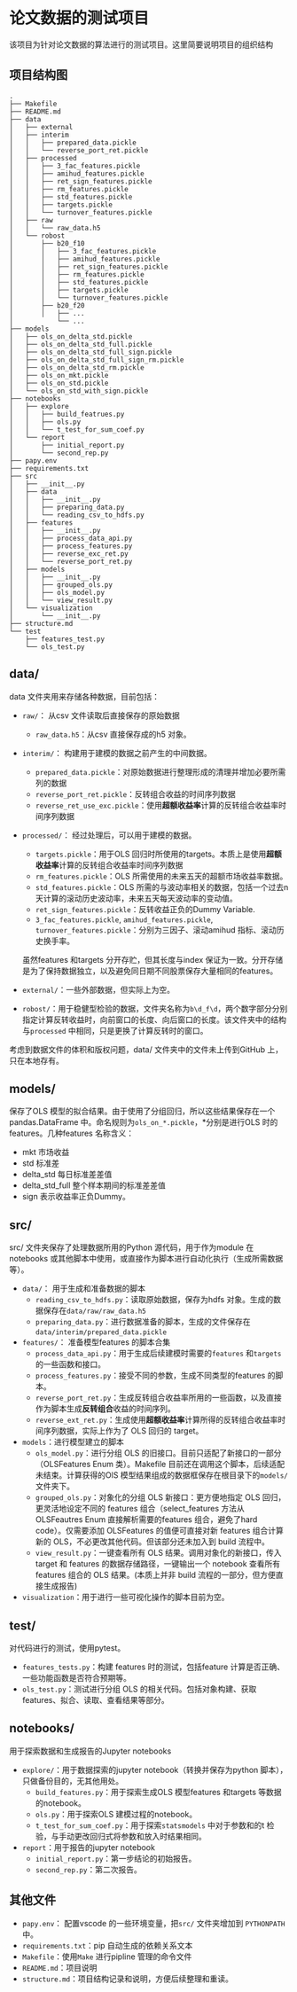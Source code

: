 # 论文数据的测试项目

该项目为针对论文数据的算法进行的测试项目。这里简要说明项目的组织结构

## 项目结构图

```shell
.
├── Makefile
├── README.md
├── data
│   ├── external
│   ├── interim
│   │   ├── prepared_data.pickle
│   │   └── reverse_port_ret.pickle
│   ├── processed
│   │   ├── 3_fac_features.pickle
│   │   ├── amihud_features.pickle
│   │   ├── ret_sign_features.pickle
│   │   ├── rm_features.pickle
│   │   ├── std_features.pickle
│   │   ├── targets.pickle
│   │   └── turnover_features.pickle
│   ├── raw
│   │   └── raw_data.h5
│   └── robost
│       ├── b20_f10
│       │   ├── 3_fac_features.pickle
│       │   ├── amihud_features.pickle
│       │   ├── ret_sign_features.pickle
│       │   ├── rm_features.pickle
│       │   ├── std_features.pickle
│       │   ├── targets.pickle
│       │   └── turnover_features.pickle
│       ├── b20_f20
│       │   ├── ...
│           └── ...
├── models
│   ├── ols_on_delta_std.pickle
│   ├── ols_on_delta_std_full.pickle
│   ├── ols_on_delta_std_full_sign.pickle
│   ├── ols_on_delta_std_full_sign_rm.pickle
│   ├── ols_on_delta_std_rm.pickle
│   ├── ols_on_mkt.pickle
│   ├── ols_on_std.pickle
│   └── ols_on_std_with_sign.pickle
├── notebooks
│   ├── explore
│   │   ├── build_featrues.py
│   │   ├── ols.py
│   │   └── t_test_for_sum_coef.py
│   └── report
│       ├── initial_report.py
│       └── second_rep.py
├── papy.env
├── requirements.txt
├── src
│   ├── __init__.py
│   ├── data
│   │   ├── __init__.py
│   │   ├── preparing_data.py
│   │   └── reading_csv_to_hdfs.py
│   ├── features
│   │   ├── __init__.py
│   │   ├── process_data_api.py
│   │   ├── process_features.py
│   │   ├── reverse_exc_ret.py
│   │   └── reverse_port_ret.py
│   ├── models
│   │   ├── __init__.py
│   │   ├── grouped_ols.py
│   │   ├── ols_model.py
│   │   └── view_result.py
│   └── visualization
│       └── __init__.py
├── structure.md
└── test
    ├── features_test.py
    └── ols_test.py
```

## data/

data 文件夹用来存储各种数据，目前包括：

* `raw/`： 从csv 文件读取后直接保存的原始数据
  * `raw_data.h5`：从csv 直接保存成的h5 对象。
* `interim/`： 构建用于建模的数据之前产生的中间数据。
  * `prepared_data.pickle`：对原始数据进行整理形成的清理并增加必要所需列的数据
  * `reverse_port_ret.pickle`：反转组合收益的时间序列数据
  * `reverse_ret_use_exc.pickle`：使用**超额收益率**计算的反转组合收益率时间序列数据
* `processed/`： 经过处理后，可以用于建模的数据。
  * `targets.pickle`：用于OLS 回归时所使用的targets。本质上是使用**超额收益率**计算的反转组合收益率时间序列数据
  * `rm_features.pickle`：OLS 所需使用的未来五天的超额市场收益率数据。
  * `std_features.pickle`：OLS 所需的与波动率相关的数据，包括一个过去n 天计算的滚动历史波动率，未来五天每天波动率的变动值。
  * `ret_sign_features.pickle`：反转收益正负的Dummy Variable.
  * `3_fac_features.pickle`, `amihud_features.pickle`, `turnover_features.pickle`：分别为三因子、滚动amihud 指标、滚动历史换手率。
  
  虽然features 和targets 分开存贮，但其长度与index 保证为一致。分开存储是为了保持数据独立，以及避免同日期不同股票保存大量相同的features。
* `external/`：一些外部数据，但实际上为空。
* `robost/`：用于稳健型检验的数据，文件夹名称为`b\d_f\d`，两个数字部分分别指定计算反转收益时，向前窗口的长度、向后窗口的长度。该文件夹中的结构与`processed` 中相同，只是更换了计算反转时的窗口。

考虑到数据文件的体积和版权问题，data/ 文件夹中的文件未上传到GitHub  上，只在本地存有。

## models/

保存了OLS 模型的拟合结果。由于使用了分组回归，所以这些结果保存在一个pandas.DataFrame 中。命名规则为`ols_on_*.pickle`，*分别是进行OLS 时的features。几种features 名称含义：

* mkt 市场收益
* std 标准差
* delta_std 每日标准差差值
* delta_std_full 整个样本期间的标准差差值
* sign 表示收益率正负Dummy。

## src/

src/ 文件夹保存了处理数据所用的Python 源代码，用于作为module 在notebooks 或其他脚本中使用，或直接作为脚本进行自动化执行（生成所需数据等）。

* `data/`： 用于生成和准备数据的脚本
  * `reading_csv_to_hdfs.py`：读取原始数据，保存为hdfs 对象。生成的数据保存在`data/raw/raw_data.h5`
  * `preparing_data.py`：进行数据准备的脚本，生成的文件保存在`data/interim/prepared_data.pickle`
* `features/`： 准备模型features 的脚本合集
  * `process_data_api.py`：用于生成后续建模时需要的`features` 和`targets` 的一些函数和接口。
  * `process_features.py`：接受不同的参数，生成不同类型的features 的脚本。
  * `reverse_port_ret.py`：生成反转组合收益率所用的一些函数，以及直接作为脚本生成**反转组合**收益的时间序列。
  * `reverse_ext_ret.py`：生成使用**超额收益率**计算所得的反转组合收益率时间序列数据，实际上作为了 OLS 回归的 target。
* `models`：进行模型建立的脚本
  * `ols_model.py`：进行分组 OLS 的旧接口。目前只适配了新接口的一部分（OLSFeatures Enum 类）。Makefile 目前还在调用这个脚本，后续适配未结束。计算获得的OlS 模型结果组成的数据框保存在根目录下的`models/`文件夹下。
  * `grouped_ols.py`：对象化的分组 OLS 新接口：更方便地指定 OLS 回归，更灵活地设定不同的 features 组合（select_features 方法从 OLSFeautres Enum 直接解析需要的features 组合，避免了hard code）。仅需要添加 OLSFeatures 的值便可直接对新 features 组合计算新的 OLS，不必更改其他代码。但该部分还未加入到 build 流程中。
  * `view_result.py`：一键查看所有 OLS 结果。调用对象化的新接口，传入 target 和 features 的数据存储路径，一键输出一个 notebook 查看所有 features 组合的 OLS 结果。(本质上并非 build 流程的一部分，但方便直接生成报告)
* `visualization`：用于进行一些可视化操作的脚本目前为空。

## test/

对代码进行的测试，使用pytest。

* `features_tests.py`：构建 features 时的测试，包括feature 计算是否正确、一些功能函数是否符合预期等。
* `ols_test.py`：测试进行分组 OLS 的相关代码。包括对象构建、获取features、拟合、读取、查看结果等部分。

## notebooks/

用于探索数据和生成报告的Jupyter notebooks

* `explore/`：用于数据探索的jupyter notebook（转换并保存为python 脚本），只做备份目的，无其他用处。
  * `build_features.py`：用于探索生成OLS 模型features 和targets 等数据的notebook。
  * `ols.py`：用于探索OLS 建模过程的notebook。
  * `t_test_for_sum_coef.py`：用于探索`statsmodels` 中对于参数和的t 检验，与手动更改回归式将参数和放入时结果相同。
* `report`：用于报告的jupyter notebook
  * `initial_report.py`：第一步结论的初始报告。
  * `second_rep.py`：第二次报告。

## 其他文件

* `papy.env`： 配置vscode 的一些环境变量，把`src/` 文件夹增加到 `PYTHONPATH` 中。
* `requirements.txt`：pip 自动生成的依赖关系文本
* `Makefile`：使用`Make` 进行pipline 管理的命令文件
* `README.md`：项目说明
* `structure.md`：项目结构记录和说明，方便后续整理和重读。
